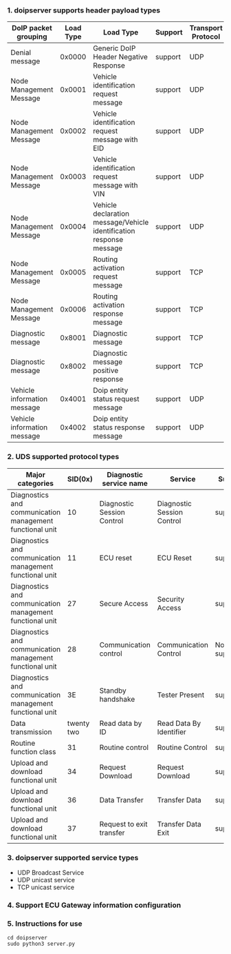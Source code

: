 ### 1. doipserver supports header payload types

| DoIP packet grouping | Load Type | Load Type | Support | Transport Protocol |
|-------|-------|-------|-------|-------|
| Denial message | 0x0000 | Generic DoIP Header Negative Response | support | UDP |
| Node Management Message | 0x0001 | Vehicle identification request message | support | UDP |
| Node Management Message | 0x0002 | Vehicle identification request message with EID | support | UDP |
| Node Management Message | 0x0003 | Vehicle identification request message with VIN | support | UDP |
| Node Management Message | 0x0004 | Vehicle declaration message/Vehicle identification response message | support | UDP |
| Node Management Message | 0x0005 | Routing activation request message | support | TCP |
| Node Management Message | 0x0006 | Routing activation response message | support | TCP |
| Diagnostic message | 0x8001 | Diagnostic message | support | TCP |
| Diagnostic message | 0x8002 | Diagnostic message positive response | support | TCP |
| Vehicle information message | 0x4001 | Doip entity status request message | support | UDP |
| Vehicle information message | 0x4002 | Doip entity status response message | support | UDP |


### 2. UDS supported protocol types
| Major categories | SID(0x) | Diagnostic service name | Service | Support |
|-------|-------|-------|-------|-------|
| Diagnostics and communication management functional unit | 10 | Diagnostic Session Control | Diagnostic Session Control | support |
| Diagnostics and communication management functional unit | 11 | ECU reset | ECU Reset | support |
| Diagnostics and communication management functional unit | 27 | Secure Access | Security Access | support |
| Diagnostics and communication management functional unit | 28 | Communication control | Communication Control | Not supported |
| Diagnostics and communication management functional unit | 3E | Standby handshake | Tester Present | support |
| Data transmission | twenty two | Read data by ID | Read Data By Identifier | support |
| Routine function class | 31 | Routine control | Routine Control | support |
| Upload and download functional unit | 34 | Request Download | Request Download | support |
| Upload and download functional unit | 36 | Data Transfer | Transfer Data | support |
| Upload and download functional unit | 37 | Request to exit transfer | Transfer Data Exit | support |


### 3. doipserver supported service types

- UDP Broadcast Service
- UDP unicast service
- TCP unicast service

### 4. Support ECU Gateway information configuration

### 5. Instructions for use

```shell
cd doipserver
sudo python3 server.py
```

